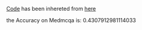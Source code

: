 [Code](https://github.com/Mehrdadghassabi/Gaokerena/blob/main/Evaluation/Step0/Acc/en/Medqa/gemma2b-it/Untitled0.ipynb) has been inhereted from [here](https://github.com/nyuolab/MedMobile/tree/main/Evaluation)

the Accuracy on Medmcqa is: 0.4307912981114033
